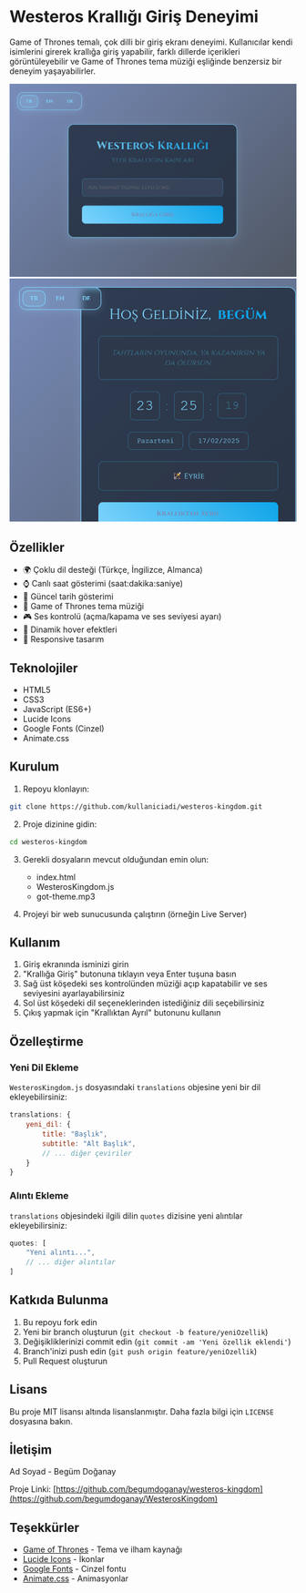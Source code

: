 # Westeros Krallığı Giriş Deneyimi

Game of Thrones temalı, çok dilli bir giriş ekranı deneyimi. Kullanıcılar kendi isimlerini girerek krallığa giriş yapabilir, farklı dillerde içerikleri görüntüleyebilir ve Game of Thrones tema müziği eşliğinde benzersiz bir deneyim yaşayabilirler.

![Westeros Krallığı](screenshot2.png) 
![Westeros Krallığı](screenshot.png)
## Özellikler

- 🌍 Çoklu dil desteği (Türkçe, İngilizce, Almanca)
- ⌚ Canlı saat gösterimi (saat:dakika:saniye)
- 📅 Güncel tarih gösterimi
- 🎵 Game of Thrones tema müziği
- 🎮 Ses kontrolü (açma/kapama ve ses seviyesi ayarı)
- 💫 Dinamik hover efektleri
- 📱 Responsive tasarım

## Teknolojiler

- HTML5
- CSS3
- JavaScript (ES6+)
- Lucide Icons
- Google Fonts (Cinzel)
- Animate.css

## Kurulum

1. Repoyu klonlayın:
```bash
git clone https://github.com/kullaniciadi/westeros-kingdom.git
```

2. Proje dizinine gidin:
```bash
cd westeros-kingdom
```

3. Gerekli dosyaların mevcut olduğundan emin olun:
   - index.html
   - WesterosKingdom.js
   - got-theme.mp3

4. Projeyi bir web sunucusunda çalıştırın (örneğin Live Server)

## Kullanım

1. Giriş ekranında isminizi girin
2. "Krallığa Giriş" butonuna tıklayın veya Enter tuşuna basın
3. Sağ üst köşedeki ses kontrolünden müziği açıp kapatabilir ve ses seviyesini ayarlayabilirsiniz
4. Sol üst köşedeki dil seçeneklerinden istediğiniz dili seçebilirsiniz
5. Çıkış yapmak için "Krallıktan Ayrıl" butonunu kullanın

## Özelleştirme

### Yeni Dil Ekleme

`WesterosKingdom.js` dosyasındaki `translations` objesine yeni bir dil ekleyebilirsiniz:

```javascript
translations: {
    yeni_dil: {
        title: "Başlık",
        subtitle: "Alt Başlık",
        // ... diğer çeviriler
    }
}
```

### Alıntı Ekleme

`translations` objesindeki ilgili dilin `quotes` dizisine yeni alıntılar ekleyebilirsiniz:

```javascript
quotes: [
    "Yeni alıntı...",
    // ... diğer alıntılar
]
```

## Katkıda Bulunma

1. Bu repoyu fork edin
2. Yeni bir branch oluşturun (`git checkout -b feature/yeniOzellik`)
3. Değişikliklerinizi commit edin (`git commit -am 'Yeni özellik eklendi'`)
4. Branch'inizi push edin (`git push origin feature/yeniOzellik`)
5. Pull Request oluşturun

## Lisans

Bu proje MIT lisansı altında lisanslanmıştır. Daha fazla bilgi için `LICENSE` dosyasına bakın.

## İletişim

Ad Soyad - Begüm Doğanay

Proje Linki: [https://github.com/begumdoganay/westeros-kingdom](https://github.com/begumdoganay/WesterosKingdom)

## Teşekkürler

- [Game of Thrones](https://www.hbo.com/game-of-thrones) - Tema ve ilham kaynağı
- [Lucide Icons](https://lucide.dev/) - İkonlar
- [Google Fonts](https://fonts.google.com/) - Cinzel fontu
- [Animate.css](https://animate.style/) - Animasyonlar
